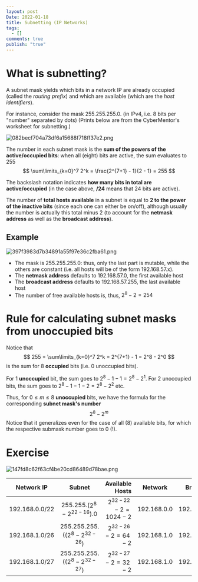 ```yaml
---
layout: post
Date: 2022-01-18
title: Subnetting (IP Networks)
tags:
  - []
comments: true
publish: "true"
---
```


# What is subnetting?
A subnet mask yields which bits in a network IP are already occupied (called the *routing prefix*) and which are available (which are the *host identifiers*). 

For instance, consider the mask 255.255.255.0. (in IPv4, i.e. 8 bits per "number" separated by dots) (Prints below are from the CyberMentor's worksheet for subnetting.)

![082becf704a73df6a15688f718ff37e2.png](/Attachments/082becf704a73df6a15688f718ff37e2.png)

The number in each subnet mask is the **sum of the powers of the active/occupied bits**: when all (eight) bits are active, the sum evaluates to 255 
$$
\sum\limits_{k=0}^7 2^k = \frac{2^{7+1} - 1}{2 - 1} = 255
$$

The backslash notation indicates **how many bits in total are active/occupied** (in the case above, **/24** means that 24 bits are active). 

The number of **total hosts available** in a subnet is equal to **$2$ to the power of the inactive bits** (since each one can either be on/off), although usually the number is actually this total minus 2 (to account for the **netmask address** as well as the **broadcast address**).

## Example
![397f3983d7b34891a55f97e36c2fba61.png](/Attachments/397f3983d7b34891a55f97e36c2fba61.png)
* The mask is 255.255.255.0: thus, only the last part is mutable, while the others are constant (i.e. all hosts will be of the form 192.168.57.x).
* The **netmask address** defaults to 192.168.57.0, the first available host
* The **broadcast address** defaults to 192.168.57.255, the last available host
* The number of free available hosts is, thus, $2^8 - 2 = 254$ 

# Rule for calculating subnet masks from unoccupied bits
Notice that
$$
255 = \sum\limits_{k=0}^7 2^k = 2^{7+1} - 1 = 2^8 - 2^0
$$
is the sum for $8$ **occupied** bits (i.e. $0$ unoccupied bits).

For $1$ **unoccupied** bit, the sum goes to $2^8 - 1 - 1 = 2^8 - 2^1$. For $2$ unoccupied bits, the sum goes to $2^8 - 1 - 1 - 2 = 2^8 - 2^2$ etc.

Thus, for $0 \leq m \leq 8$ **unoccupied** bits, we have the formula for the corresponding **subnet mask's number** 
$$
2^8 - 2^m
$$ 
Notice that it generalizes even for the case of all ($8$) available bits, for which the respective submask number goes to $0$ (!).

# Exercise
![147fd8c62f63cf4be20cd86489d78bae.png](/Attachments/147fd8c62f63cf4be20cd86489d78bae.png)

| Network IP     |              Subnet              |          Available Hosts | Network     | Broadcast     |     |
| -------------- | :------------------------------: | -----------------------: | ----------- | ------------- | --- |
| 192.168.0.0/22 |  255.255.$(2^8 - 2^{22-16})$.0   | $2^{32-22} - 2 = 1024-2$ | 192.168.0.0 | 192.168.3.255 |     |
| 192.168.1.0/26 | 255.255.255.($(2^8 - 2^{32-26}$) |  $2^{32-26} - 2= 64 - 2$ | 192.168.1.0 | 192.168.1.63  |     |
| 192.168.1.0/27 | 255.255.255.($(2^8 - 2^{32-27}$) | $2^{32-27} - 2 = 32 - 2$ | 192.168.1.0 | 192.168.1.31  |     |
	
